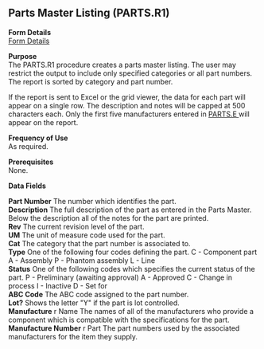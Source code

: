 ##  Parts Master Listing (PARTS.R1)

<PageHeader />

**Form Details**  
[ Form Details ](PARTS-R1-1/README.md)   

**Purpose**  
The PARTS.R1 procedure creates a parts master listing. The user may restrict
the output to include only specified categories or all part numbers. The
report is sorted by category and part number.  
  
If the report is sent to Excel or the grid viewer, the data for each part will appear on a single row. The description and notes will be capped at 500 characters each. Only the first five manufacturers entered in [ PARTS.E ](../../../../rover/AP-OVERVIEW/AP-ENTRY/ACCT-CONTROL/ACCT-CONTROL-1/ar-e/PARTS-E) will appear on the report. 

**Frequency of Use**  
As required.

**Prerequisites**  
None.

**Data Fields**

**Part Number** The number which identifies the part.  
**Description** The full description of the part as entered in the Parts
Master. Below the description all of the notes for the part are printed.  
**Rev** The current revision level of the part.  
**UM** The unit of measure code used for the part.  
**Cat** The category that the part number is associated to.  
**Type** One of the following four codes defining the part. C - Component part
A - Assembly P - Phantom assembly L - Line  
**Status** One of the following codes which specifies the current status of
the part. P - Preliminary (awaiting approval) A - Approved C - Change in
process I - Inactive D - Set for  
**ABC Code** The ABC code assigned to the part number.  
**Lot?** Shows the letter "Y" if the part is lot controlled.  
**Manufacture** r Name The names of all of the manufacturers who provide a
component which is compatible with the specifications for the part.  
**Manufacture Number** r Part The part numbers used by the associated
manufacturers for the item they supply.  
  
<badge text= "Version 8.10.57" vertical="middle" />

<PageFooter />